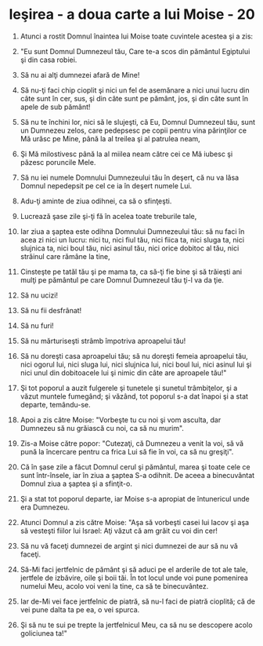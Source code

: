 # Ie&#351;irea - a doua carte a lui Moise - 20

1. Atunci a rostit Domnul înaintea lui Moise toate cuvintele acestea şi a zis: 

2. "Eu sunt Domnul Dumnezeul tău, Care te-a scos din pământul Egiptului şi din casa robiei. 

3. Să nu ai alţi dumnezei afară de Mine! 

4. Să nu-ţi faci chip cioplit şi nici un fel de asemănare a nici unui lucru din câte sunt în cer, sus, şi din câte sunt pe pământ, jos, şi din câte sunt în apele de sub pământ! 

5. Să nu te închini lor, nici să le slujeşti, că Eu, Domnul Dumnezeul tău, sunt un Dumnezeu zelos, care pedepsesc pe copii pentru vina părinţilor ce Mă urăsc pe Mine, până la al treilea şi al patrulea neam, 

6. Şi Mă milostivesc până la al miilea neam către cei ce Mă iubesc şi păzesc poruncile Mele. 

7. Să nu iei numele Domnului Dumnezeului tău în deşert, că nu va lăsa Domnul nepedepsit pe cel ce ia în deşert numele Lui. 

8. Adu-ţi aminte de ziua odihnei, ca să o sfinţeşti. 

9. Lucrează şase zile şi-ţi fă în acelea toate treburile tale, 

10. Iar ziua a şaptea este odihna Domnului Dumnezeului tău: să nu faci în acea zi nici un lucru: nici tu, nici fiul tău, nici fiica ta, nici sluga ta, nici slujnica ta, nici boul tău, nici asinul tău, nici orice dobitoc al tău, nici străinul care rămâne la tine, 

12. Cinsteşte pe tatăl tău şi pe mama ta, ca să-ţi fie bine şi să trăieşti ani mulţi pe pământul pe care Domnul Dumnezeul tău ţi-l va da ţie. 

13. Să nu ucizi! 

14. Să nu fii desfrânat! 

15. Să nu furi! 

16. Să nu mărturiseşti strâmb împotriva aproapelui tău! 

17. Să nu doreşti casa aproapelui tău; să nu doreşti femeia aproapelui tău, nici ogorul lui, nici sluga lui, nici slujnica lui, nici boul lui, nici asinul lui şi nici unul din dobitoacele lui şi nimic din câte are aproapele tău!" 

18. Şi tot poporul a auzit fulgerele şi tunetele şi sunetul trâmbiţelor, şi a văzut muntele fumegând; şi văzând, tot poporul s-a dat înapoi şi a stat departe, temându-se. 

19. Apoi a zis către Moise: "Vorbeşte tu cu noi şi vom asculta, dar Dumnezeu să nu grăiască cu noi, ca să nu murim". 

20. Zis-a Moise către popor: "Cutezaţi, că Dumnezeu a venit la voi, să vă pună la încercare pentru ca frica Lui să fie în voi, ca să nu greşiţi". 

21. Că în şase zile a făcut Domnul cerul şi pământul, marea şi toate cele ce sunt într-însele, iar în ziua a şaptea S-a odihnit. De aceea a binecuvântat Domnul ziua a şaptea şi a sfinţit-o. 

21. Şi a stat tot poporul departe, iar Moise s-a apropiat de întunericul unde era Dumnezeu. 

22. Atunci Domnul a zis către Moise: "Aşa să vorbeşti casei lui Iacov şi aşa să vesteşti fiilor lui Israel: Aţi văzut că am grăit cu voi din cer! 

23. Să nu vă faceţi dumnezei de argint şi nici dumnezei de aur să nu vă faceţi. 

24. Să-Mi faci jertfelnic de pământ şi să aduci pe el arderile de tot ale tale, jertfele de izbăvire, oile şi boii tăi. În tot locul unde voi pune pomenirea numelui Meu, acolo voi veni la tine, ca să te binecuvântez. 

25. Iar de-Mi vei face jertfelnic de piatră, să nu-l faci de piatră cioplită; că de vei pune dalta ta pe ea, o vei spurca. 

26. Şi să nu te sui pe trepte la jertfelnicul Meu, ca să nu se descopere acolo goliciunea ta!" 

